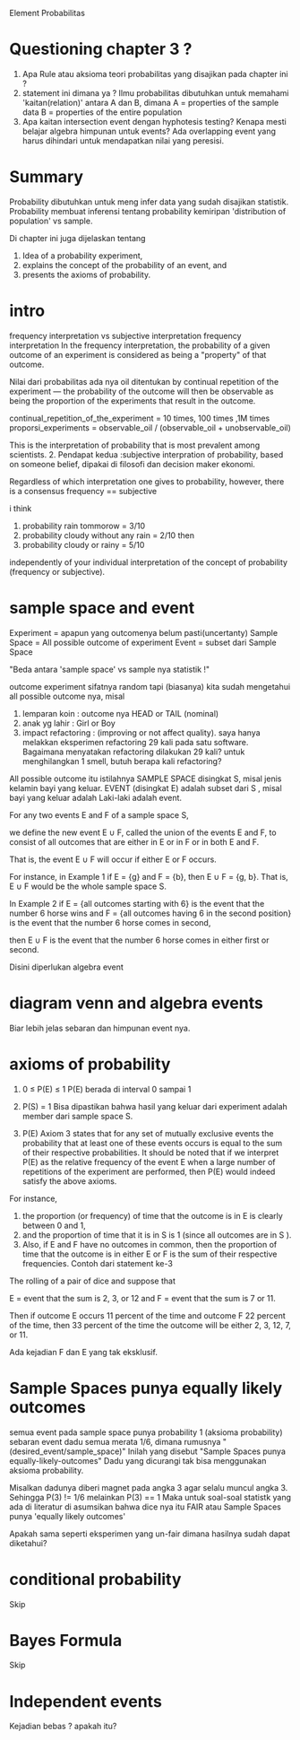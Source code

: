 Element Probabilitas
# Questioning chapter 3 ?

1. Apa Rule atau aksioma teori probabilitas yang disajikan pada chapter ini ?
2. statement ini dimana ya ?
Ilmu probabilitas dibutuhkan untuk memahami 'kaitan(relation)' antara A dan B, dimana
A = properties of the sample data
B = properties of the entire population
3. Apa kaitan intersection event dengan hyphotesis testing? 
Kenapa mesti belajar algebra himpunan untuk events?
Ada overlapping event yang harus dihindari untuk mendapatkan nilai yang peresisi.

# Summary 
Probability dibutuhkan untuk meng infer data yang sudah disajikan statistik.
Probability membuat inferensi tentang probability kemiripan 'distribution of population' vs  sample.

Di chapter ini juga dijelaskan tentang
1. Idea of a probability experiment, 
2. explains the concept of the probability of an event, and 
3. presents the axioms of probability.

# intro
frequency interpretation vs subjective interpretation
frequency interpretation
In the frequency interpretation, the probability of a given outcome of an experiment is considered as being a "property" of that outcome. 

Nilai dari probabilitas ada nya oil ditentukan by continual repetition of the experiment — the probability of the outcome will then be observable as being the proportion of the experiments that result in the outcome. 

continual_repetition_of_the_experiment = 10 times, 100 times ,1M times
proporsi_experiments = observable_oil / (observable_oil + unobservable_oil)

This is the interpretation of probability that is most prevalent among scientists.
2. Pendapat kedua :subjective interpration of probability, based on someone belief, dipakai di filosofi dan decision maker ekonomi.

Regardless of which interpretation one gives to probability, however, there is a consensus 
frequency ==  subjective

i think 
1. probability rain tommorow = 3/10 
2. probability cloudy without any rain = 2/10
then
3. probability cloudy or rainy = 5/10 

independently of your individual interpretation of the concept of probability (frequency or subjective). 

# sample space and event
Experiment = apapun yang outcomenya belum pasti(uncertanty)
Sample Space = All possible outcome of experiment
Event = subset dari Sample Space

"Beda antara 'sample space' vs sample nya statistik !"

outcome experiment sifatnya random tapi (biasanya) kita sudah mengetahui all possible outcome nya, misal 
1. lemparan koin : outcome nya HEAD or TAIL (nominal)
2. anak yg lahir : Girl or Boy
3. impact refactoring : (improving or not affect quality).
saya hanya melakkan eksperimen refactoring 29 kali pada satu software.
Bagaimana menyatakan refactoring dilakukan 29 kali?
untuk menghilangkan 1 smell, butuh berapa kali refactoring?

All possible outcome itu istilahnya SAMPLE SPACE disingkat S, misal jenis kelamin bayi yang keluar.
EVENT (disingkat E) adalah subset dari S , misal bayi yang keluar adalah Laki-laki adalah event.

For any two events E and F of a sample space S, 

we define the new event E ∪ F, 
called the union of the events E and F, 
to consist of all outcomes that are either in E or in F or in both E and F. 

That is, the event E ∪ F will occur if either E or F occurs. 

For instance, in 
Example 1 
if E = {g} and F = {b}, 
then E ∪ F = {g, b}. 
That is, E ∪ F would be the whole sample space S. 

In Example 2 
if 
E = {all outcomes starting with 6} is the event that the number 6 horse wins 
and 
F = {all outcomes having 6 in the second position} is the event that the number 6 horse comes in second, 

then E ∪ F is the event that the number 6 horse comes in either first or second.

Disini diperlukan algebra event

# diagram venn and algebra events
Biar lebih jelas sebaran dan himpunan event nya.

# axioms of probability

1. 0 ≤ P(E) ≤ 1
P(E) berada di interval 0 sampai 1

2. P(S) = 1
Bisa dipastikan bahwa hasil yang keluar dari experiment adalah member dari sample space S.

3. P(E)
Axiom 3 states that for any set of mutually exclusive events the probability that at least one of these events occurs is equal to the sum of their respective probabilities.
It should be noted that if we interpret P(E) as the relative frequency of the event E
when a large number of repetitions of the experiment are performed, then P(E) would indeed satisfy the above axioms. 

For instance, 
1. the proportion (or frequency) of time that the outcome is in E is clearly between 0 and 1, 
2. and the proportion of time that it is in S is 1 (since all outcomes are in S ). 
3. Also, if E and F have no outcomes in common, then the proportion of time that the outcome is in either E or F is the sum of their respective frequencies. 
Contoh dari statement ke-3 

The rolling of a pair of dice and suppose that 

E = event that the sum is 2, 3, or 12 and 
F = event that the sum is 7 or 11. 

Then if outcome E occurs 11 percent of the time 
and outcome F 22 percent of the time, 
then 33 percent of the time the outcome will be either 2, 3, 12, 7, or 11.

Ada kejadian F dan E yang tak eksklusif.

# Sample Spaces punya equally likely outcomes

semua event pada sample space punya probability 1 (aksioma probability)
sebaran event dadu semua merata 1/6, dimana rumusnya 
	"(desired_event/sample_space)"
Inilah yang disebut 
"Sample Spaces punya equally-likely-outcomes"
Dadu yang dicurangi tak bisa menggunakan aksioma probability. 

Misalkan dadunya diberi magnet pada angka 3 agar selalu muncul angka 3. Sehingga P(3) != 1/6 melainkan P(3) == 1
Maka untuk soal-soal statistk yang ada di literatur di asumsikan bahwa dice nya itu FAIR atau 
Sample Spaces punya 'equally likely outcomes'

Apakah sama seperti eksperimen yang un-fair dimana hasilnya sudah dapat diketahui?


# conditional probability
Skip

# Bayes Formula
Skip

# Independent events
Kejadian bebas ? apakah itu?
